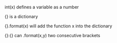int(x) defines a variable as a number

{} is a dictionary

{}.format(x) will add the function x into the dictionary

{}:{} can .format(x,y) two consecutive brackets